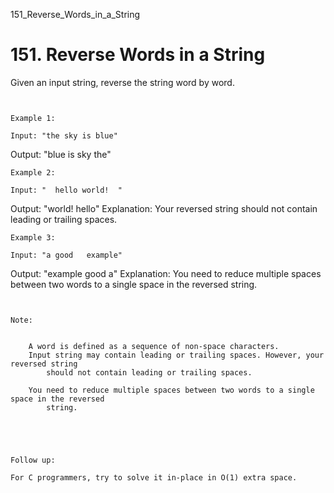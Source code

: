 151_Reverse_Words_in_a_String
# 151. Reverse Words in a String

Given an input string, reverse the string word by word.

     

    Example 1:

    Input: "the sky is blue"
Output: "blue is sky the"

    Example 2:

    Input: "  hello world!  "
Output: "world! hello"
Explanation: Your reversed string should not contain leading or trailing spaces.

    Example 3:

    Input: "a good   example"
Output: "example good a"
Explanation: You need to reduce multiple spaces between two words to a single space in the reversed string.

     

    Note:

    
        A word is defined as a sequence of non-space characters.
        Input string may contain leading or trailing spaces. However, your reversed string
            should not contain leading or trailing spaces.
        
        You need to reduce multiple spaces between two words to a single space in the reversed
            string.
        
    

     

    Follow up:

    For C programmers, try to solve it in-place in O(1) extra space.